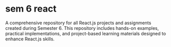 # sem 6  react
 A comprehensive repository for all React.js projects and assignments created during Semester 6. This repository includes hands-on examples, practical implementations, and project-based learning materials designed to enhance React.js skills.
